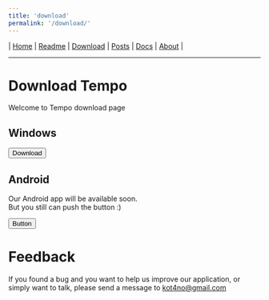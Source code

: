 ```yaml
---
title: 'download'
permalink: '/download/'
---
```

| [Home] | [Readme] | [Download] | [Posts] | [Docs] | [About] |

[Home]: <https://kotano.github.io/Tempo/>
[Readme]: <https://kotano.github.io/Tempo/readme>
[Download]: <https://kotano.github.io/Tempo/download>
[Posts]: <https://kotano.github.io/Tempo/posts>
[Docs]: <https://kotano.github.io/Tempo/docs>
[About]: <https://kotano.github.io/Tempo/about>
----
# Download Tempo
Welcome to Tempo download page

## Windows

<a href='https://clck.ru/NbUeG' download><button>Download</button></a>


## Android
Our Android app will be available soon.  
But you still can push the button :\)


<a href='https://clck.ru/NbVHz' download><button>Button</button></a>


# Feedback
If you found a bug and you want to help us improve our application, or simply want to talk, please send a message to [kot4no@gmail.com](mailto:kot4no@gmail.com)


